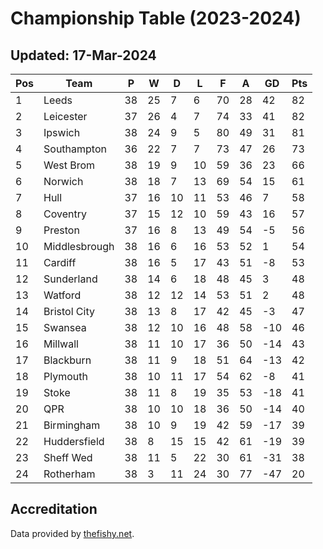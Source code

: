# Championship Table (2023-2024)
## Updated: 17-Mar-2024

| Pos | Team | P | W | D | L | F | A | GD | Pts |
| --- | --- | --- | --- | --- | --- | --- | --- | --- | --- |
| 1 | Leeds | 38 | 25 | 7 | 6 | 70 | 28 | 42 | 82 |
| 2 | Leicester | 37 | 26 | 4 | 7 | 74 | 33 | 41 | 82 |
| 3 | Ipswich | 38 | 24 | 9 | 5 | 80 | 49 | 31 | 81 |
| 4 | Southampton | 36 | 22 | 7 | 7 | 73 | 47 | 26 | 73 |
| 5 | West Brom | 38 | 19 | 9 | 10 | 59 | 36 | 23 | 66 |
| 6 | Norwich | 38 | 18 | 7 | 13 | 69 | 54 | 15 | 61 |
| 7 | Hull | 37 | 16 | 10 | 11 | 53 | 46 | 7 | 58 |
| 8 | Coventry | 37 | 15 | 12 | 10 | 59 | 43 | 16 | 57 |
| 9 | Preston | 37 | 16 | 8 | 13 | 49 | 54 | -5 | 56 |
| 10 | Middlesbrough | 38 | 16 | 6 | 16 | 53 | 52 | 1 | 54 |
| 11 | Cardiff | 38 | 16 | 5 | 17 | 43 | 51 | -8 | 53 |
| 12 | Sunderland | 38 | 14 | 6 | 18 | 48 | 45 | 3 | 48 |
| 13 | Watford | 38 | 12 | 12 | 14 | 53 | 51 | 2 | 48 |
| 14 | Bristol City | 38 | 13 | 8 | 17 | 42 | 45 | -3 | 47 |
| 15 | Swansea | 38 | 12 | 10 | 16 | 48 | 58 | -10 | 46 |
| 16 | Millwall | 38 | 11 | 10 | 17 | 36 | 50 | -14 | 43 |
| 17 | Blackburn | 38 | 11 | 9 | 18 | 51 | 64 | -13 | 42 |
| 18 | Plymouth | 38 | 10 | 11 | 17 | 54 | 62 | -8 | 41 |
| 19 | Stoke | 38 | 11 | 8 | 19 | 35 | 53 | -18 | 41 |
| 20 | QPR | 38 | 10 | 10 | 18 | 36 | 50 | -14 | 40 |
| 21 | Birmingham | 38 | 10 | 9 | 19 | 42 | 59 | -17 | 39 |
| 22 | Huddersfield | 38 | 8 | 15 | 15 | 42 | 61 | -19 | 39 |
| 23 | Sheff Wed | 38 | 11 | 5 | 22 | 30 | 61 | -31 | 38 |
| 24 | Rotherham | 38 | 3 | 11 | 24 | 30 | 77 | -47 | 20 |

## Accreditation 

Data provided by [thefishy.net](https://www.thefishy.net/).